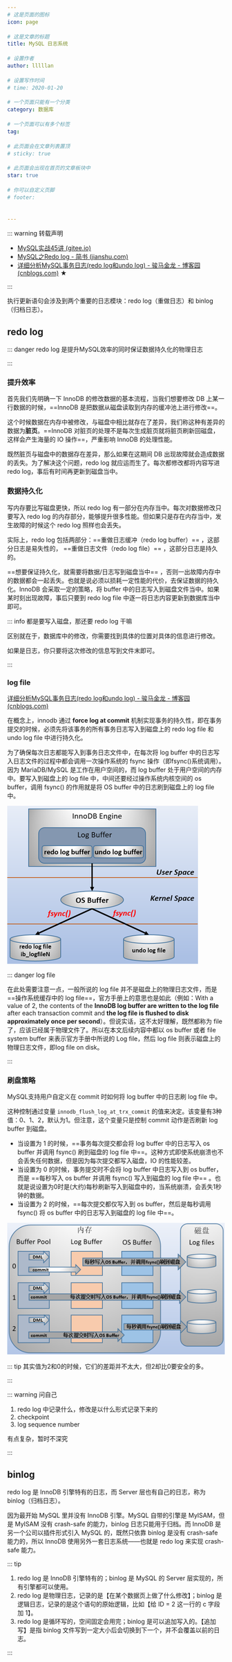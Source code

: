 ```yaml
---
# 这是页面的图标
icon: page

# 这是文章的标题
title: MySQL 日志系统

# 设置作者
author: lllllan

# 设置写作时间
# time: 2020-01-20

# 一个页面只能有一个分类
category: 数据库

# 一个页面可以有多个标签
tag:

# 此页面会在文章列表置顶
# sticky: true

# 此页面会出现在首页的文章板块中
star: true

# 你可以自定义页脚
# footer: 


---
```




::: warning 转载声明

- [MySQL实战45讲 (gitee.io)](https://funnylog.gitee.io/mysql45/iframe/)
- [MySQL之Redo log - 简书 (jianshu.com)](https://www.jianshu.com/p/d13b3c98ce30)
- [详细分析MySQL事务日志(redo log和undo log) - 骏马金龙 - 博客园 (cnblogs.com)](https://www.cnblogs.com/f-ck-need-u/p/9010872.html#!comments) ★

:::



执行更新语句会涉及到两个重要的日志模块：redo log（重做日志）和 binlog（归档日志）。





## redo log



::: danger redo log 是提升MySQL效率的同时保证数据持久化的物理日志

:::



### 提升效率

首先我们先明确一下 InnoDB 的修改数据的基本流程，当我们想要修改 DB 上某一行数据的时候，==InnoDB 是把数据从磁盘读取到内存的缓冲池上进行修改==。

这个时候数据在内存中被修改，与磁盘中相比就存在了差异，我们称这种有差异的数据为**脏页**。==InnoDB 对脏页的处理不是每次生成脏页就将脏页刷新回磁盘，这样会产生海量的 IO 操作==，严重影响 InnoDB 的处理性能。

既然脏页与磁盘中的数据存在差异，那么如果在这期间 DB 出现故障就会造成数据的丢失。为了解决这个问题，redo log 就应运而生了。每次都修改都将内容写进 redo log，事后有时间再更新到磁盘当中。



### 数据持久化

写内存要比写磁盘更快，所以 redo log 有一部分在内存当中。每次对数据修改只要写入 redo log 的内存部分，能够提升很多性能。但如果只是存在内存当中，发生故障的时候这个 redo log 照样也会丢失。

实际上，redo log 包括两部分：==重做日志缓冲（redo log buffer）== ，这部分日志是易失性的， ==重做日志文件（redo log file）== ，这部分日志是持久的。

==想要保证持久化，就需要将数据/日志写到磁盘当中== ，否则一出故障内存中的数据都会一起丢失。也就是说必须以损耗一定性能的代价，去保证数据的持久化。InnoDB 会采取一定的策略，将 buffer 中的日志写入到磁盘文件当中。如果某时刻出现故障，事后只要到 redo log file 中逐一将日志内容更新到数据库当中即可。



::: info 都是要写入磁盘，那还要 redo log 干嘛

区别就在于，数据库中的修改，你需要找到具体的位置对具体的信息进行修改。

如果是日志，你只要将这次修改的信息写到文件末即可。

:::



### log file

[详细分析MySQL事务日志(redo log和undo log) - 骏马金龙 - 博客园 (cnblogs.com)](https://www.cnblogs.com/f-ck-need-u/p/9010872.html#auto_id_2)

在概念上，innodb 通过 **force log at commit** 机制实现事务的持久性，即在事务提交的时候，必须先将该事务的所有事务日志写入到磁盘上的 redo log file 和 undo log file 中进行持久化。

为了确保每次日志都能写入到事务日志文件中，在每次将 log buffer 中的日志写入日志文件的过程中都会调用一次操作系统的 fsync 操作（即fsync()系统调用）。因为 MariaDB/MySQL 是工作在用户空间的，而 log buffer 处于用户空间的内存中。要写入到磁盘上的 log file 中，中间还要经过操作系统内核空间的 os buffer，调用 fsync() 的作用就是将 OS buffer 中的日志刷到磁盘上的 log file 中。

![img](README.assets/733013-20180508101949424-938931340.png)



::: danger log file

在此处需要注意一点，一般所说的 log file 并不是磁盘上的物理日志文件，而是 ==操作系统缓存中的 log file==，官方手册上的意思也是如此（例如：With a value of 2, the contents of the **InnoDB log buffer are written to the log file** after each transaction commit and **the log file is flushed to disk approximately once per second**）。但说实话，这不太好理解，既然都称为 file 了，应该已经属于物理文件了。所以在本文后续内容中都以 os buffer 或者 file system buffer 来表示官方手册中所说的 Log file，然后 log file 则表示磁盘上的物理日志文件，即log file on disk。

:::



### 刷盘策略



MySQL支持用户自定义在 commit 时如何将 log buffer 中的日志刷 log file 中。

这种控制通过变量 `innodb_flush_log_at_trx_commit` 的值来决定。该变量有3种值：0、1、2，默认为1。但注意，这个变量只是控制 commit 动作是否刷新 log buffer 到磁盘。

- 当设置为 1 的时候，==事务每次提交都会将 log buffer 中的日志写入 os buffer 并调用 fsync() 刷到磁盘的 log file 中==。这种方式即使系统崩溃也不会丢失任何数据，但是因为每次提交都写入磁盘，IO 的性能较差。
- 当设置为 0 的时候，事务提交时不会将 log buffer 中日志写入到 os buffer，而是 ==每秒写入 os buffer 并调用 fsync() 写入到磁盘的 log file 中== 。也就是说设置为0时是(大约)每秒刷新写入到磁盘中的，当系统崩溃，会丢失1秒钟的数据。
- 当设置为 2 的时候，==每次提交都仅写入到 os buffer，然后是每秒调用 fsync() 将 os buffer 中的日志写入到磁盘的 log file 中==。

![img](README.assets/733013-20180508104623183-690986409.png)



::: tip 其实值为2和0的时候，它们的差距并不太大，但2却比0要安全的多。

:::



::: warning 问自己

1. redo log 中记录什么，修改是以什么形式记录下来的
2. checkpoint
3. log sequence number



有点复杂，暂时不深究

:::



## binlog

redo log 是 InnoDB 引擎特有的日志，而 Server 层也有自己的日志，称为 binlog（归档日志）。



因为最开始 MySQL 里并没有 InnoDB 引擎。MySQL 自带的引擎是 MyISAM，但是 MyISAM 没有 crash-safe 的能力，binlog 日志只能用于归档。而 InnoDB 是另一个公司以插件形式引入 MySQL 的，既然只依靠 binlog 是没有 crash-safe 能力的，所以 InnoDB 使用另外一套日志系统——也就是 redo log 来实现 crash-safe 能力。



::: tip 

1. redo log 是 InnoDB 引擎特有的；binlog 是 MySQL 的 Server 层实现的，所有引擎都可以使用。
2. redo log 是物理日志，记录的是【在某个数据页上做了什么修改】；binlog 是逻辑日志，记录的是这个语句的原始逻辑，比如【给 ID = 2 这一行的 c 字段加 1】。
3. redo log 是循环写的，空间固定会用完；binlog 是可以追加写入的。【追加写】是指 binlog 文件写到一定大小后会切换到下一个，并不会覆盖以前的日志。

:::



